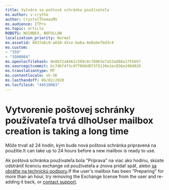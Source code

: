 ```yaml
---
title: Vytvára sa poštová schránka používateľa
ms.author: v-crytho
author: CrystalThomasMS
ms.audience: ITPro
ms.topic: article
ROBOTS: NOINDEX, NOFOLLOW
localization_priority: Normal
ms.assetid: 6037a6c9-a658-43ce-ba6a-8e0a4efbd3c4
ms.custom:
- "359"
- "3500004"
ms.openlocfilehash: 0e8bf2a8462c599c8c78963e7a53ad88a1755697
ms.sourcegitcommit: bc7d6f4f3c9f7060d073f5130e1ec856e248d020
ms.translationtype: MT
ms.contentlocale: sk-SK
ms.lasthandoff: 06/02/2020
ms.locfileid: "44510083"
---
```

# <a name="user-mailbox-creation-is-taking-a-long-time"></a><span data-ttu-id="6c62c-102">Vytvorenie poštovej schránky používateľa trvá dlho</span><span class="sxs-lookup"><span data-stu-id="6c62c-102">User mailbox creation is taking a long time</span></span>

<span data-ttu-id="6c62c-103">Môže trvať až 24 hodín, kým bude nová poštová schránka pripravená na použitie.</span><span class="sxs-lookup"><span data-stu-id="6c62c-103">It can take up to 24 hours before a new mailbox is ready to use.</span></span>
  
<span data-ttu-id="6c62c-104">Ak poštová schránka používateľa bola "Príprava" na viac ako hodinu, skúste odstrániť licenciu exchange od používateľa a znova pridať späť, alebo [sa obráťte na technickú podporu](https://docs.microsoft.com/microsoft-365/admin/contact-support-for-business-products?tabs=online).</span><span class="sxs-lookup"><span data-stu-id="6c62c-104">If the user's mailbox has been "Preparing" for more than an hour, try removing the Exchange license from the user and re-adding it back, or [contact support](https://docs.microsoft.com/microsoft-365/admin/contact-support-for-business-products?tabs=online).</span></span>
